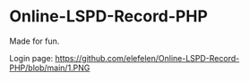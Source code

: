 # Online-LSPD-Record-PHP
Made for fun.

Login page:
https://github.com/elefelen/Online-LSPD-Record-PHP/blob/main/1.PNG
